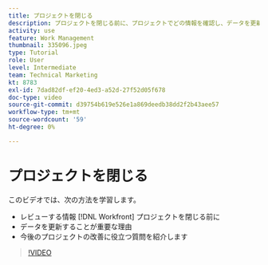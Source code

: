 ```yaml
---
title: プロジェクトを閉じる
description: プロジェクトを閉じる前に、プロジェクトでどの情報を確認し、データを更新することが重要な理由を説明します。 [!DNL  Workfront].
activity: use
feature: Work Management
thumbnail: 335096.jpeg
type: Tutorial
role: User
level: Intermediate
team: Technical Marketing
kt: 8783
exl-id: 7dad82df-ef20-4ed3-a52d-27f52d05f678
doc-type: video
source-git-commit: d39754b619e526e1a869deedb38dd2f2b43aee57
workflow-type: tm+mt
source-wordcount: '59'
ht-degree: 0%

---
```


# プロジェクトを閉じる

このビデオでは、次の方法を学習します。

* レビューする情報 [!DNL Workfront] プロジェクトを閉じる前に
* データを更新することが重要な理由
* 今後のプロジェクトの改善に役立つ質問を紹介します

>[!VIDEO](https://video.tv.adobe.com/v/335096/?quality=12)

<!---
learn more urls:
Update task status
Issue statuses
--->
